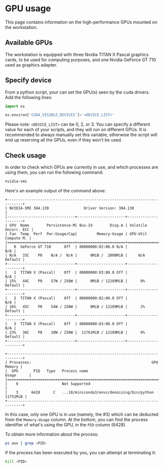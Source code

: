 # GPU usage
This page contains information on the high-performance GPUs mounted on the workstation.

## Available GPUs
The workstation is equipped with three Nvidia TITAN X Pascal graphics cards, to be used for computing purposes, and one Nvidia GeForce GT 710 used as graphics adapter.

## Specify device
From a python script, your can set the GPU(s) seen by the cuda drivers.
Add the following lines:
```py
import os

os.environ['CUDA_VISIBLE_DEVICES']='<DEVICE_LIST>'
```

Please note: `<DEVICE_LIST>` can be 0, 2, or 3.
You can specify a different value for each of your scripts, and they will run on different GPUs.
It is recommended to always manually set this variable, otherwise the script will end up reserving all the GPUs, even if they won't be used.

## Check usage
In order to check which GPUs are currently in use, and which processes are using them, you can run the following command:
```sh
nvidia-smi
```

Here's an example output of the command above:
```
+-----------------------------------------------------------------------------+
| NVIDIA-SMI 384.130                Driver Version: 384.130                   |
|-------------------------------+----------------------+----------------------+
| GPU  Name        Persistence-M| Bus-Id        Disp.A | Volatile Uncorr. ECC |
| Fan  Temp  Perf  Pwr:Usage/Cap|         Memory-Usage | GPU-Util  Compute M. |
|===============================+======================+======================|
|   0  GeForce GT 710      Off  | 00000000:02:00.0 N/A |                  N/A |
| N/A   33C    P0    N/A /  N/A |      0MiB /  2000MiB |     N/A      Default |
+-------------------------------+----------------------+----------------------+
|   1  TITAN X (Pascal)    Off  | 00000000:03:00.0 Off |                  N/A |
| 25%   44C    P0    57W / 250W |      0MiB / 12189MiB |      0%      Default |
+-------------------------------+----------------------+----------------------+
|   2  TITAN X (Pascal)    Off  | 00000000:82:00.0 Off |                  N/A |
| 26%   45C    P0    54W / 250W |      0MiB / 12189MiB |      2%      Default |
+-------------------------------+----------------------+----------------------+
|   3  TITAN X (Pascal)    Off  | 00000000:83:00.0 Off |                  N/A |
| 23%   36C    P8    10W / 250W |  11761MiB / 12189MiB |      0%      Default |
+-------------------------------+----------------------+----------------------+

+-----------------------------------------------------------------------------+
| Processes:                                                       GPU Memory |
|  GPU       PID   Type   Process name                             Usage      |
|=============================================================================|
|    0                    Not Supported                                       |
|    3      6428      C   ...18/miniconda3/envs/denoising/bin/python 11751MiB |
+-----------------------------------------------------------------------------+
```

In this case, only one GPU is in use (namely, the #3) which can be deducted from the `Memory-Usage` column.
At the bottom, you can find the process identifier of what's using the GPU, in the `PID` column (6428).

To obtain more information about the process:
```sh
ps aux | grep <PID>
```

If the process has been executed by you, you can attempt at terminating it:
```sh
kill <PID>
```
